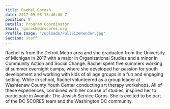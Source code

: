 ```yaml
---
title: Rachel Gorosh
date: 2017-09-08 13:46:00 Z
position: 9
Details: Program Coordinator
Email: rgorosh@dcscores.org
Profile Image: "/uploads/FullSizeRender.jpg"
Section: staff
---
```


Rachel is from the Detroit Metro area and she graduated from the University of Michigan in 2017 with a major in Organizational Studies and a minor in Community Action and Social Change. Rachel spent five summers working at summer overnight camps, where she developed her passion for youth development and working with kids of all age groups in a fun and engaging setting. While in school, Rachel volunteered as a group leader at Washtenaw County Youth Center conducting art therapy workshops. All of these experiences, combined with her course of studies, inspired her to participate in Avodah: The Jewish Service Corps. She is excited to be part of the DC SCORES team and the Washington DC community. 